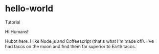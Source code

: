# hello-world
Tutorial

Hi Humans!

Hubot here. I like Node.js and Coffeescript (that's what I'm made of!).
I've had tacos on the moon and find them far superior to Earth tacos.
